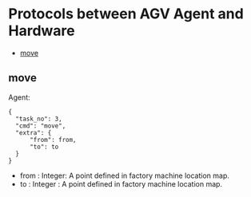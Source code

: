 # Protocols between AGV Agent and Hardware

- [move](#move)

## move

Agent:
```
{
  "task_no": 3,  
  "cmd": "move",      
  "extra": {
      "from": from,
      "to": to
  }    
}
```
- from : Integer: A point defined in factory machine location map.
- to : Integer : A point defined in factory machine location map.




